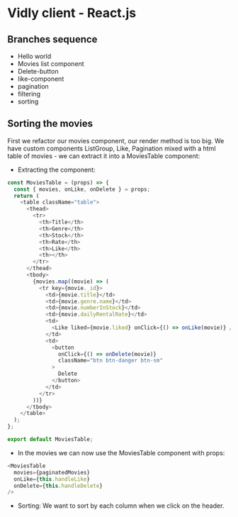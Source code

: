 # Vidly client - React.js

## Branches sequence
- Hello world
- Movies list component
- Delete-button
- like-component
- pagination
- filtering
- sorting

## Sorting the movies

First we refactor our movies component, our render method is too big. We have custom components ListGroup, Like, Pagination mixed with a html table of movies - we can extract it into a MoviesTable component:

- Extracting the component:
```javascript
const MoviesTable = (props) => {
  const { movies, onLike, onDelete } = props;
  return (
    <table className="table">
      <thead>
        <tr>
          <th>Title</th>
          <th>Genre</th>
          <th>Stock</th>
          <th>Rate</th>
          <th>Like</th>
          <th></th>
        </tr>
      </thead>
      <tbody>
        {movies.map((movie) => (
          <tr key={movie._id}>
            <td>{movie.title}</td>
            <td>{movie.genre.name}</td>
            <td>{movie.numberInStock}</td>
            <td>{movie.dailyRentalRate}</td>
            <td>
              <Like liked={movie.liked} onClick={() => onLike(movie)} />
            </td>
            <td>
              <button
                onClick={() => onDelete(movie)}
                className="btn btn-danger btn-sm"
              >
                Delete
              </button>
            </td>
          </tr>
        ))}
      </tbody>
    </table>
  );
};

export default MoviesTable;
```

- In the movies we can now use the MoviesTable component with props:
```javascript
<MoviesTable
  movies={paginatedMovies}
  onLike={this.handleLike}
  onDelete={this.handleDelete}
/>
```

- Sorting: We want to sort by each column when we click on the header.

```javascript

```

```javascript

```

```javascript

```

```javascript

```

```javascript

```

```javascript

```

```javascript

```

```javascript

```

```javascript

```
